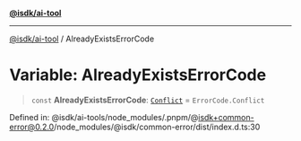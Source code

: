 [**@isdk/ai-tool**](../README.md)

***

[@isdk/ai-tool](../globals.md) / AlreadyExistsErrorCode

# Variable: AlreadyExistsErrorCode

> `const` **AlreadyExistsErrorCode**: [`Conflict`](../enumerations/ErrorCode.md#conflict) = `ErrorCode.Conflict`

Defined in: @isdk/ai-tools/node\_modules/.pnpm/@isdk+common-error@0.2.0/node\_modules/@isdk/common-error/dist/index.d.ts:30
